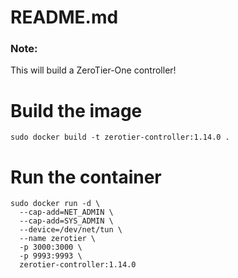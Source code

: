 # README.md
### Note:
This will build a ZeroTier-One controller!

# Build the image
```
sudo docker build -t zerotier-controller:1.14.0 .
```
# Run the container
```
sudo docker run -d \
  --cap-add=NET_ADMIN \
  --cap-add=SYS_ADMIN \
  --device=/dev/net/tun \
  --name zerotier \
  -p 3000:3000 \
  -p 9993:9993 \
  zerotier-controller:1.14.0
```
